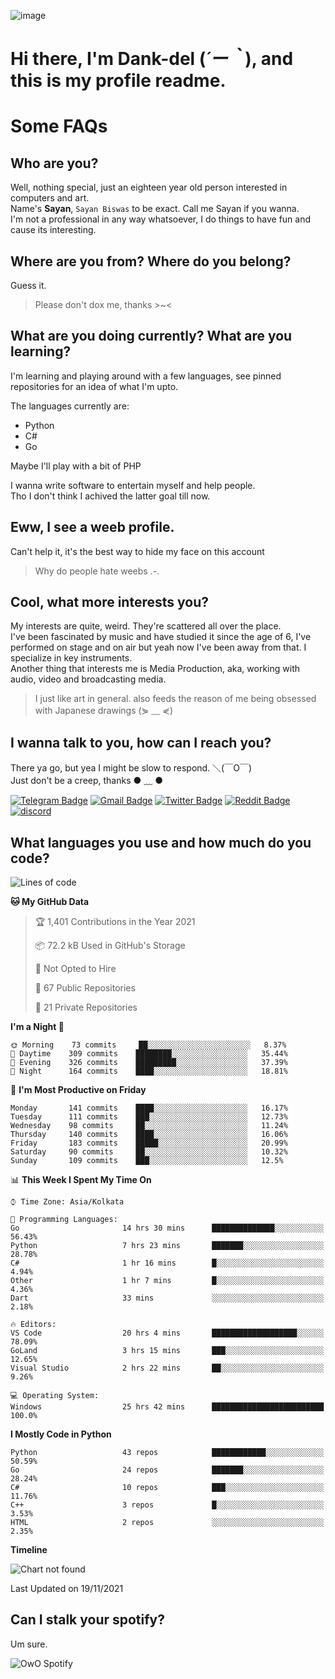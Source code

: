 ![image](https://user-images.githubusercontent.com/63096193/125182844-29f20800-e22f-11eb-8dc9-b0f2d29647bb.png)

# **Hi there, I'm Dank-del (*´ー｀*), and this is my profile readme.**
<!--  [![Profile views](https://gpvc.arturio.dev/dank-del)](https://github.com/dank-del) -->
# Some FAQs

## **Who are you?**

Well, nothing special, just an eighteen year old person interested in computers and art. \
Name's **Sayan**, `Sayan Biswas` to be exact. Call me Sayan if you wanna. \
I'm not a professional in any way whatsoever, I do things to have fun and cause its interesting.

## **Where are you from? Where do you belong?**

Guess it.
> Please don't dox me, thanks >~<

## **What are you doing currently? What are you learning?**

I'm learning and playing around with a few languages, see pinned repositories for an idea of what I'm upto.

The languages currently are:

- Python
- C#
- Go

Maybe I'll play with a bit of PHP

I wanna write software to entertain myself and help people. \
Tho I don't think I achived the latter goal till now.

## **Eww, I see a weeb profile.**

Can't help it, it's the best way to hide my face on this account
> Why do people hate weebs .-.

## **Cool, what more interests you?**

My interests are quite, weird. They're scattered all over the place. \
I've been fascinated by music and have studied it since the age of 6, I've performed on stage and on air but yeah now I've been away from that. I specialize in key instruments. \
Another thing that interests me is Media Production, aka, working with audio, video and broadcasting media.

> I just like art in general. also feeds the reason of me being obsessed with Japanese drawings (⋟ ﹏ ⋞)

## **I wanna talk to you, how can I reach you?**

There ya go, but yea I might be slow to respond. ＼(￣O￣) \
Just don't be a creep, thanks ● ﹏ ●

[![Telegram Badge](https://img.shields.io/badge/-dank_as_fuck-1ca0f1?style=flat-square&logo=telegram&logoColor=white&link=https://t.me/dank_as_fuck)](https://t.me/dank_as_fuck)
[![Gmail Badge](https://img.shields.io/badge/-chizuru@kanojo.tk-c14438?style=flat-square&logo=Gmail&logoColor=white&link=mailto:chizuru@kanojo.tk)](mailto:chizuru@kanojo.tk)
[![Twitter Badge](https://img.shields.io/twitter/follow/TheDankDel?style=social)](https://twitter.com/TheDankDel)
[![Reddit Badge](https://img.shields.io/reddit/user-karma/combined/dank_as_fuck_?style=social)](https://www.reddit.com/user/dank_as_fuck_/)
[![discord](https://discord-md-badge.vercel.app/api/shield/506536929152466945?style=social)](https://discordapp.com/users/506536929152466945)

## **What languages you use and how much do you code?**

<!--START_SECTION:waka-->
![Lines of code](https://img.shields.io/badge/From%20Hello%20World%20I%27ve%20Written-950730%20lines%20of%20code-blue)

**🐱 My GitHub Data** 

> 🏆 1,401 Contributions in the Year 2021
 > 
> 📦 72.2 kB Used in GitHub's Storage 
 > 
> 🚫 Not Opted to Hire
 > 
> 📜 67 Public Repositories 
 > 
> 🔑 21 Private Repositories  
 > 
**I'm a Night 🦉** 

```text
🌞 Morning    73 commits     ██░░░░░░░░░░░░░░░░░░░░░░░   8.37% 
🌆 Daytime    309 commits    ████████░░░░░░░░░░░░░░░░░   35.44% 
🌃 Evening    326 commits    █████████░░░░░░░░░░░░░░░░   37.39% 
🌙 Night      164 commits    ████░░░░░░░░░░░░░░░░░░░░░   18.81%

```
📅 **I'm Most Productive on Friday** 

```text
Monday       141 commits    ████░░░░░░░░░░░░░░░░░░░░░   16.17% 
Tuesday      111 commits    ███░░░░░░░░░░░░░░░░░░░░░░   12.73% 
Wednesday    98 commits     ██░░░░░░░░░░░░░░░░░░░░░░░   11.24% 
Thursday     140 commits    ████░░░░░░░░░░░░░░░░░░░░░   16.06% 
Friday       183 commits    █████░░░░░░░░░░░░░░░░░░░░   20.99% 
Saturday     90 commits     ██░░░░░░░░░░░░░░░░░░░░░░░   10.32% 
Sunday       109 commits    ███░░░░░░░░░░░░░░░░░░░░░░   12.5%

```


📊 **This Week I Spent My Time On** 

```text
⌚︎ Time Zone: Asia/Kolkata

💬 Programming Languages: 
Go                       14 hrs 30 mins      ██████████████░░░░░░░░░░░   56.43% 
Python                   7 hrs 23 mins       ███████░░░░░░░░░░░░░░░░░░   28.78% 
C#                       1 hr 16 mins        █░░░░░░░░░░░░░░░░░░░░░░░░   4.94% 
Other                    1 hr 7 mins         █░░░░░░░░░░░░░░░░░░░░░░░░   4.36% 
Dart                     33 mins             ░░░░░░░░░░░░░░░░░░░░░░░░░   2.18%

🔥 Editors: 
VS Code                  20 hrs 4 mins       ███████████████████░░░░░░   78.09% 
GoLand                   3 hrs 15 mins       ███░░░░░░░░░░░░░░░░░░░░░░   12.65% 
Visual Studio            2 hrs 22 mins       ██░░░░░░░░░░░░░░░░░░░░░░░   9.26%

💻 Operating System: 
Windows                  25 hrs 42 mins      █████████████████████████   100.0%

```

**I Mostly Code in Python** 

```text
Python                   43 repos            ████████████░░░░░░░░░░░░░   50.59% 
Go                       24 repos            ███████░░░░░░░░░░░░░░░░░░   28.24% 
C#                       10 repos            ███░░░░░░░░░░░░░░░░░░░░░░   11.76% 
C++                      3 repos             █░░░░░░░░░░░░░░░░░░░░░░░░   3.53% 
HTML                     2 repos             ░░░░░░░░░░░░░░░░░░░░░░░░░   2.35%

```


**Timeline**

![Chart not found](https://raw.githubusercontent.com/Dank-del/Dank-del/main/charts/bar_graph.png) 


 Last Updated on 19/11/2021
<!--END_SECTION:waka-->

## **Can I stalk your spotify?**

Um sure.

![OwO Spotify](https://spotify-recently-played-readme.vercel.app/api?user=31fdrsslnr7nvq4ytqwtw7c4rxfm&count=5)
